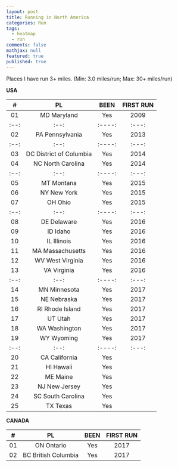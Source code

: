 ```yaml
---
layout: post
title: Running in North America
categories: Run
tags: 
  - heatmap
  - run
comments: false
mathjax: null
featured: true
published: true
---
```


Places I have run 3+ miles. (Min: 3.0 miles/run; Max: 30+ miles/run)

**USA**  

|#| PL | BEEN | FIRST RUN |
|:--:|:--:|:----:|:---:|
|01 | MD Maryland      |  Yes | 2009 |
|:--:|:--:|:----:|:---:|
|02| PA Pennsylvania  | Yes  | 2013 |
|:--:|:--:|:----:|:---:|
|03| DC District of Columbia | Yes  | 2014 |
|04| NC North Carolina       | Yes | 2014 |
|:--:|:--:|:----:|:---:|
|05| MT Montana       | Yes  | 2015 | 
|06| NY New York      | Yes  | 2015 |
|07| OH Ohio          | Yes  | 2015 |
|:--:|:--:|:----:|:---:|
|08| DE Delaware      | Yes  | 2016 | 
|09| ID Idaho         | Yes  | 2016 |
|10| IL Illinois      | Yes  | 2016 |
|11| MA Massachusetts | Yes  | 2016 |
|12| WV West Virginia | Yes  | 2016 | 
|13| VA Virginia      | Yes  | 2016 |
|:--:|:--:|:----:|:---:|
|14| MN Minnesota      | Yes | 2017 |
|15| NE Nebraska      | Yes  | 2017 |
|16| RI Rhode Island  | Yes  | 2017 |
|17| UT Utah          | Yes  | 2017 | 
|18| WA Washington    | Yes  | 2017 | 
|19| WY Wyoming       | Yes  | 2017 |
|:--:|:--:|:----:|:---:|
|20| CA California    | Yes |       |
|21| HI Hawaii        | Yes |       |
|22| ME Maine         | Yes  |      |
|23| NJ New Jersey    |  Yes |      |
|24| SC South Carolina | Yes |      |
|25| TX Texas         | Yes |       |

**CANADA**  

|#| PL | BEEN | FIRST RUN |
|:--:|:--:|:----:|:---:|
|01| ON Ontario           | Yes  | 2017 | 
|02| BC British Columbia  | Yes  | 2017 |

